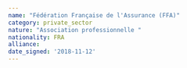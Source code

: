 ```yaml
---
name: "Fédération Française de l'Assurance (FFA)"
category: private_sector
nature: "Association professionnelle "
nationality: FRA
alliance: 
date_signed: '2018-11-12'
---
```

    
